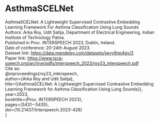 # AsthmaSCELNet
AsthmaSCELNet: A Lightweight Supervised Contrastive Embedding Learning Framework For Asthma Classification Using Lung Sounds \
Authors: Arka Roy, Udit Satija, Department of Electrical Engineering, Indian Institute of Technology Patna.\
Published in Proc. INTERSPEECH 2023, Dublin, Ireland.\
Date of conference: 20-24th August 2023.\
Dataset link: https://data.mendeley.com/datasets/jwyy9np4gv/3 \
Paper link: https://www.isca-speech.org/archive/pdfs/interspeech_2023/roy23_interspeech.pdf \
Cite as:\
@inproceedings{roy23_interspeech,\
  author={Arka Roy and Udit Satija},\
  title={{AsthmaSCELNet: A Lightweight Supervised Contrastive Embedding Learning Framework for Asthma Classification Using Lung Sounds}},\
  year=2023,\
  booktitle={Proc. INTERSPEECH 2023},\
  pages={5431--5435},\
  doi={10.21437/Interspeech.2023-428}\
}
